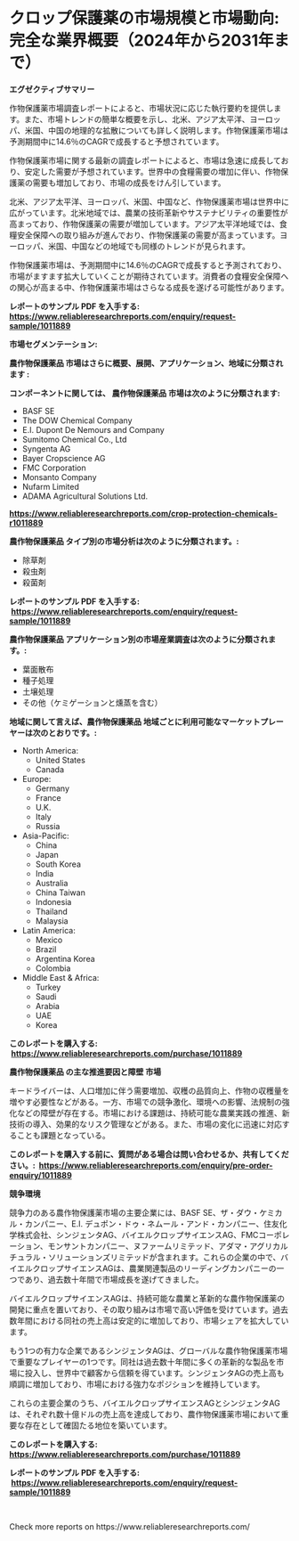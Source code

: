 <p><h1>クロップ保護薬の市場規模と市場動向: 完全な業界概要（2024年から2031年まで）</h1></p><p><strong>エグゼクティブサマリー</strong></p>
<p><p>作物保護薬市場調査レポートによると、市場状況に応じた執行要約を提供します。また、市場トレンドの簡単な概要を示し、北米、アジア太平洋、ヨーロッパ、米国、中国の地理的な拡散についても詳しく説明します。作物保護薬市場は予測期間中に14.6％のCAGRで成長すると予想されています。</p><p>作物保護薬市場に関する最新の調査レポートによると、市場は急速に成長しており、安定した需要が予想されています。世界中の食糧需要の増加に伴い、作物保護薬の需要も増加しており、市場の成長をけん引しています。</p><p>北米、アジア太平洋、ヨーロッパ、米国、中国など、作物保護薬市場は世界中に広がっています。北米地域では、農業の技術革新やサステナビリティの重要性が高まっており、作物保護薬の需要が増加しています。アジア太平洋地域では、食糧安全保障への取り組みが進んでおり、作物保護薬の需要が高まっています。ヨーロッパ、米国、中国などの地域でも同様のトレンドが見られます。</p><p>作物保護薬市場は、予測期間中に14.6％のCAGRで成長すると予測されており、市場がますます拡大していくことが期待されています。消費者の食糧安全保障への関心が高まる中、作物保護薬市場はさらなる成長を遂げる可能性があります。</p></p>
<p><strong>レポートのサンプル PDF を入手する: <a href="https://www.reliableresearchreports.com/enquiry/request-sample/1011889">https://www.reliableresearchreports.com/enquiry/request-sample/1011889</a></strong></p>
<p><strong>市場セグメンテーション:</strong></p>
<p><strong> 農作物保護薬品 市場はさらに概要、展開、アプリケーション、地域に分類されます :</strong></p>
<p><strong>コンポーネントに関しては、 農作物保護薬品 市場は次のように分類されます: &nbsp;</strong></p>
<p><ul><li>BASF SE</li><li>The DOW Chemical Company</li><li>E.I. Dupont De Nemours and Company</li><li>Sumitomo Chemical Co., Ltd</li><li>Syngenta AG</li><li>Bayer Cropscience AG</li><li>FMC Corporation</li><li>Monsanto Company</li><li>Nufarm Limited</li><li>ADAMA Agricultural Solutions Ltd.</li></ul></p>
<p><strong><a href="https://www.reliableresearchreports.com/crop-protection-chemicals-r1011889">https://www.reliableresearchreports.com/crop-protection-chemicals-r1011889</a></strong></p>
<p><strong> 農作物保護薬品 タイプ別の市場分析は次のように分類されます。:</strong></p>
<p><ul><li>除草剤</li><li>殺虫剤</li><li>殺菌剤</li></ul></p>
<p><strong>レポートのサンプル PDF を入手する: &nbsp;<a href="https://www.reliableresearchreports.com/enquiry/request-sample/1011889">https://www.reliableresearchreports.com/enquiry/request-sample/1011889</a></strong></p>
<p><strong> 農作物保護薬品 アプリケーション別の市場産業調査は次のように分類されます。:</strong></p>
<p><ul><li>葉面散布</li><li>種子処理</li><li>土壌処理</li><li>その他（ケミゲーションと燻蒸を含む）</li></ul></p>
<p><strong>地域に関して言えば、農作物保護薬品 地域ごとに利用可能なマーケットプレーヤーは次のとおりです。:</strong></p>
<p><ul>
    <li>
        North America:
        <ul>
            <li>United States</li>
            <li>Canada</li>
        </ul>
    </li>
    <li>
        Europe:
        <ul>
            <li>Germany</li>
            <li>France</li>
            <li>U.K.</li>
            <li>Italy</li>
            <li>Russia</li>
        </ul>
    </li>
    <li>
        Asia-Pacific:
        <ul>
            <li>China</li>
            <li>Japan</li>
            <li>South Korea</li>
            <li>India</li>
            <li>Australia</li>
            <li>China Taiwan</li>
            <li>Indonesia</li>
            <li>Thailand</li>
            <li>Malaysia</li>
        </ul>
    </li>
    <li>
        Latin America:
        <ul>
            <li>Mexico</li>
            <li>Brazil</li>
            <li>Argentina Korea</li>
            <li>Colombia</li>
        </ul>
    </li>
    <li>
        Middle East & Africa:
        <ul>
            <li>Turkey</li>
            <li>Saudi</li>
            <li>Arabia</li>
            <li>UAE</li>
            <li>Korea</li>
        </ul>
    </li>
    </ul></p>
<p><strong>このレポートを購入する: &nbsp;<a href="https://www.reliableresearchreports.com/purchase/1011889">https://www.reliableresearchreports.com/purchase/1011889</a></strong></p>
<p><strong>農作物保護薬品 の主な推進要因と障壁 市場</strong></p>
<p><p>キードライバーは、人口増加に伴う需要増加、収穫の品質向上、作物の収穫量を増やす必要性などがある。一方、市場での競争激化、環境への影響、法規制の強化などの障壁が存在する。市場における課題は、持続可能な農業実践の推進、新技術の導入、効果的なリスク管理などがある。また、市場の変化に迅速に対応することも課題となっている。</p></p>
<p><strong>このレポートを購入する前に、質問がある場合は問い合わせるか、共有してください。:&nbsp; <a href="https://www.reliableresearchreports.com/enquiry/pre-order-enquiry/1011889">https://www.reliableresearchreports.com/enquiry/pre-order-enquiry/1011889</a></strong></p>
<p><strong>競争環境</strong></p>
<p><p>競争力のある農作物保護薬市場の主要企業には、BASF SE、ザ・ダウ・ケミカル・カンパニー、E.I. デュポン・ドゥ・ネムール・アンド・カンパニー、住友化学株式会社、シンジェンタAG、バイエルクロップサイエンスAG、FMCコーポレーション、モンサントカンパニー、ヌファームリミテッド、アダマ・アグリカルチュラル・ソリューションズリミテッドが含まれます。これらの企業の中で、バイエルクロップサイエンスAGは、農業関連製品のリーディングカンパニーの一つであり、過去数十年間で市場成長を遂げてきました。</p><p>バイエルクロップサイエンスAGは、持続可能な農業と革新的な農作物保護薬の開発に重点を置いており、その取り組みは市場で高い評価を受けています。過去数年間における同社の売上高は安定的に増加しており、市場シェアを拡大しています。</p><p>もう1つの有力な企業であるシンジェンタAGは、グローバルな農作物保護薬市場で重要なプレイヤーの1つです。同社は過去数十年間に多くの革新的な製品を市場に投入し、世界中で顧客から信頼を得ています。シンジェンタAGの売上高も順調に増加しており、市場における強力なポジションを維持しています。</p><p>これらの主要企業のうち、バイエルクロップサイエンスAGとシンジェンタAGは、それぞれ数十億ドルの売上高を達成しており、農作物保護薬市場において重要な存在として確固たる地位を築いています。</p></p>
<p><strong>このレポートを購入する: &nbsp; <a href="https://www.reliableresearchreports.com/purchase/1011889">https://www.reliableresearchreports.com/purchase/1011889</a></strong></p>
<p><strong>レポートのサンプル PDF を入手する: &nbsp;<a href="https://www.reliableresearchreports.com/enquiry/request-sample/1011889">https://www.reliableresearchreports.com/enquiry/request-sample/1011889</a></strong><strong></strong></p>
<p>&nbsp;</p>
<p>Check more reports on https://www.reliableresearchreports.com/</p>